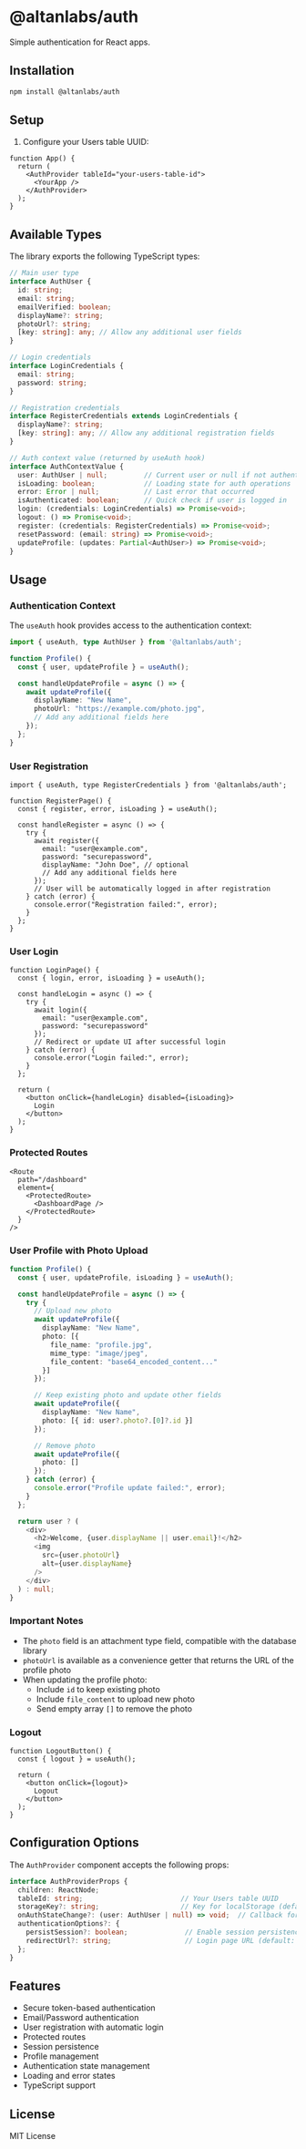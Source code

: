 # @altanlabs/auth

Simple authentication for React apps.

## Installation

```bash
npm install @altanlabs/auth
```

## Setup

1. Configure your Users table UUID:
```tsx
function App() {
  return (
    <AuthProvider tableId="your-users-table-id">
      <YourApp />
    </AuthProvider>
  );
}
```

## Available Types

The library exports the following TypeScript types:

```typescript
// Main user type
interface AuthUser {
  id: string;
  email: string;
  emailVerified: boolean;
  displayName?: string;
  photoUrl?: string;
  [key: string]: any; // Allow any additional user fields
}

// Login credentials
interface LoginCredentials {
  email: string;
  password: string;
}

// Registration credentials
interface RegisterCredentials extends LoginCredentials {
  displayName?: string;
  [key: string]: any; // Allow any additional registration fields
}

// Auth context value (returned by useAuth hook)
interface AuthContextValue {
  user: AuthUser | null;         // Current user or null if not authenticated
  isLoading: boolean;            // Loading state for auth operations
  error: Error | null;           // Last error that occurred
  isAuthenticated: boolean;      // Quick check if user is logged in
  login: (credentials: LoginCredentials) => Promise<void>;
  logout: () => Promise<void>;
  register: (credentials: RegisterCredentials) => Promise<void>;
  resetPassword: (email: string) => Promise<void>;
  updateProfile: (updates: Partial<AuthUser>) => Promise<void>;
}
```

## Usage

### Authentication Context

The `useAuth` hook provides access to the authentication context:

```typescript
import { useAuth, type AuthUser } from '@altanlabs/auth';

function Profile() {
  const { user, updateProfile } = useAuth();

  const handleUpdateProfile = async () => {
    await updateProfile({
      displayName: "New Name",
      photoUrl: "https://example.com/photo.jpg",
      // Add any additional fields here
    });
  };
}
```

### User Registration
```tsx
import { useAuth, type RegisterCredentials } from '@altanlabs/auth';

function RegisterPage() {
  const { register, error, isLoading } = useAuth();

  const handleRegister = async () => {
    try {
      await register({
        email: "user@example.com",
        password: "securepassword",
        displayName: "John Doe", // optional
        // Add any additional fields here
      });
      // User will be automatically logged in after registration
    } catch (error) {
      console.error("Registration failed:", error);
    }
  };
}
```

### User Login
```tsx
function LoginPage() {
  const { login, error, isLoading } = useAuth();

  const handleLogin = async () => {
    try {
      await login({
        email: "user@example.com",
        password: "securepassword"
      });
      // Redirect or update UI after successful login
    } catch (error) {
      console.error("Login failed:", error);
    }
  };

  return (
    <button onClick={handleLogin} disabled={isLoading}>
      Login
    </button>
  );
}
```

### Protected Routes
```tsx
<Route
  path="/dashboard"
  element={
    <ProtectedRoute>
      <DashboardPage />
    </ProtectedRoute>
  }
/>
```

### User Profile with Photo Upload

```typescript
function Profile() {
  const { user, updateProfile, isLoading } = useAuth();

  const handleUpdateProfile = async () => {
    try {
      // Upload new photo
      await updateProfile({
        displayName: "New Name",
        photo: [{
          file_name: "profile.jpg",
          mime_type: "image/jpeg",
          file_content: "base64_encoded_content..."
        }]
      });

      // Keep existing photo and update other fields
      await updateProfile({
        displayName: "New Name",
        photo: [{ id: user?.photo?.[0]?.id }]
      });

      // Remove photo
      await updateProfile({
        photo: []
      });
    } catch (error) {
      console.error("Profile update failed:", error);
    }
  };

  return user ? (
    <div>
      <h2>Welcome, {user.displayName || user.email}!</h2>
      <img 
        src={user.photoUrl}
        alt={user.displayName} 
      />
    </div>
  ) : null;
}
```

### Important Notes

- The `photo` field is an attachment type field, compatible with the database library
- `photoUrl` is available as a convenience getter that returns the URL of the profile photo
- When updating the profile photo:
  - Include `id` to keep existing photo
  - Include `file_content` to upload new photo
  - Send empty array `[]` to remove the photo

### Logout
```tsx
function LogoutButton() {
  const { logout } = useAuth();

  return (
    <button onClick={logout}>
      Logout
    </button>
  );
}
```

## Configuration Options

The `AuthProvider` component accepts the following props:

```typescript
interface AuthProviderProps {
  children: ReactNode;
  tableId: string;                        // Your Users table UUID
  storageKey?: string;                    // Key for localStorage (default: "auth_user")
  onAuthStateChange?: (user: AuthUser | null) => void;  // Callback for auth state changes
  authenticationOptions?: {
    persistSession?: boolean;              // Enable session persistence (default: true)
    redirectUrl?: string;                  // Login page URL (default: "/login")
  };
}
```

## Features

- Secure token-based authentication
- Email/Password authentication
- User registration with automatic login
- Protected routes
- Session persistence
- Profile management
- Authentication state management
- Loading and error states
- TypeScript support

## License

MIT License